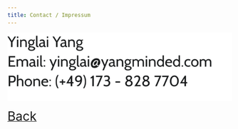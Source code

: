 ```yaml
---
title: Contact / Impressum
---
```

![Contact information](images/contacts.svg)

<a href="javascript:history.back()" title="Back">
  <i class="fas fa-angle-double-left fa-2x"></i>
  <span style="font-size: 2em;">Back</span>
</a>
